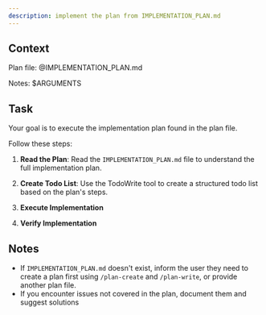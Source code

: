 ```yaml
---
description: implement the plan from IMPLEMENTATION_PLAN.md
---
```


## Context

Plan file: @IMPLEMENTATION_PLAN.md

Notes: $ARGUMENTS

## Task

Your goal is to execute the implementation plan found in the plan file.

Follow these steps:

1. **Read the Plan**: Read the `IMPLEMENTATION_PLAN.md` file to understand the full implementation plan.

2. **Create Todo List**: Use the TodoWrite tool to create a structured todo list based on the plan's steps.
3. **Execute Implementation**
4. **Verify Implementation**

## Notes

- If `IMPLEMENTATION_PLAN.md` doesn't exist, inform the user they need to create a plan first using `/plan-create` and `/plan-write`, or provide another plan file.
- If you encounter issues not covered in the plan, document them and suggest solutions
